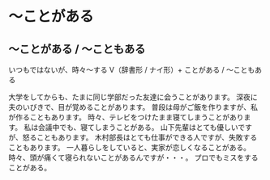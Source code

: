 # 〜ことがある

## 〜ことがある / 〜こともある
いつもではないが、時々〜する
V（辞書形 / ナイ形）+ ことがある / 〜こともある

大学をしてからも、たまに同じ学部だった友達に会うことがあります。
深夜に夫のいびきで、目が覚めることがあります。
普段は母がご飯を作りますが、私が作ることもあります。
時々、テレビをつけたまま寝てしまうことがあります。
私は会議中でも、寝てしまうことがある。
山下先輩はとても優しいですが、怒ることもあります。
木村部長はとても仕事ができる人ですが、失敗することもあります。
一人暮らしをしていると、実家が恋しくなることがある。
時々、頭が痛くて寝られないことがあるんですが・・・。
プロでもミスをすることがある。